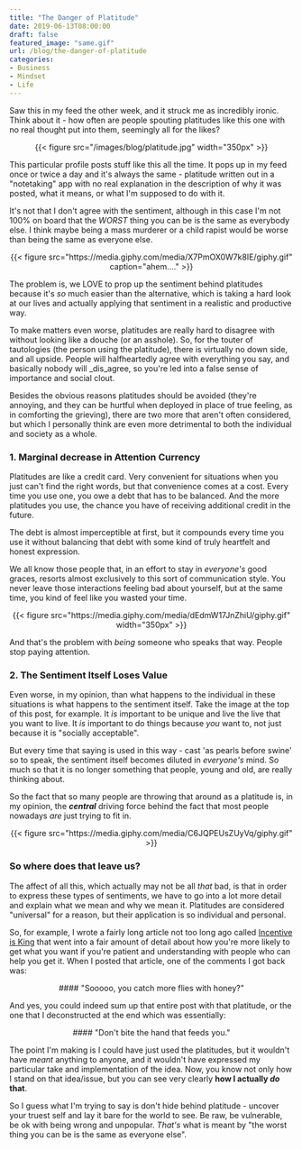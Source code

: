 ```yaml
---
title: "The Danger of Platitude"
date: 2019-06-13T08:00:00
draft: false
featured_image: "same.gif"
url: /blog/the-danger-of-platitude
categories:
- Business
- Mindset
- Life
---
```


Saw this in my feed the other week, and it struck me as incredibly ironic. Think about it - how often are people spouting
platitudes like this one with no real thought put into them, seemingly all for the likes?

<center>
{{< figure src="/images/blog/platitude.jpg" width="350px" >}}
</center>

This particular profile posts stuff like this all the time. It pops up in my feed once or twice a day and it's always the
same - platitude written out in a "notetaking" app with no real explanation in the description of why it was posted, what
it means, or what I'm supposed to do with it.

It's not that I don't agree with the sentiment, although in this case I'm not 100% on board that the _WORST_ thing you 
can be is the same as everybody else. I think maybe being a mass murderer or a child rapist would be worse than being
the same as everyone else.

<center>
{{< figure src="https://media.giphy.com/media/X7PmOX0W7k8IE/giphy.gif" caption="ahem...." >}}
</center>

The problem is, we LOVE to prop up the sentiment behind platitudes because it's *so* much easier than the alternative, 
which is taking a hard look at our lives and actually applying that sentiment in a realistic and productive way.

To make matters even worse, platitudes are really hard to disagree with without looking like a douche (or an asshole). 
So, for the touter of tautologies (the person using the platitude), there is virtually no down side, and all upside. 
People will halfheartedly agree with everything you say, and basically nobody will _dis_agree, so you're led into a false
sense of importance and social clout.

Besides the obvious reasons platitudes should be avoided (they're annoying, and they can be hurtful when deployed in 
place of true feeling, as in comforting the grieving), there are two more that aren't often considered, but which I 
personally think are even more detrimental to both the individual and society as a whole.

### 1. Marginal decrease in Attention Currency

Platitudes are like a credit card. Very convenient for situations when you just can't find the right words, but that 
convenience comes at a cost. Every time you use one, you owe a debt that has to be balanced. And the more platitudes you
use, the chance you have of receiving additional credit in the future.

The debt is almost imperceptible at first, but it compounds every time you use it without balancing that debt with some
kind of truly heartfelt and honest expression.

We all know those people that, in an effort to stay in *everyone's* good graces, resorts almost exclusively to this sort
of communication style. You never leave those interactions feeling bad about yourself, but at the same time, you kind of
feel like you wasted your time.

<center>
{{< figure src="https://media.giphy.com/media/dEdmW17JnZhiU/giphy.gif" width="350px" >}}
</center>

And that's the problem with *being* someone who speaks that way. People stop paying attention.

### 2. The Sentiment Itself Loses Value

Even worse, in my opinion, than what happens to the individual in these situations is what happens to the sentiment 
itself. Take the image at the top of this post, for example. It _is_ important to be unique and live the live that you 
want to live. It _is_ important to do things because *you* want to, not just because it is "socially acceptable".

But every time that saying is used in this way - cast 'as pearls before swine' so to speak, the sentiment itself becomes
diluted in _everyone's_ mind. So much so that it is no longer something that people, young and old, are really thinking
about.

So the fact that so many people are throwing that around as a platitude is, in my opinion, the ***central*** driving 
force behind the fact that most people nowadays _are_ just trying to fit in.

<center>
{{< figure src="https://media.giphy.com/media/C6JQPEUsZUyVq/giphy.gif" >}}
</center>

### So where does that leave us?

The affect of all this, which actually may not be all *that* bad, is that in order to express these types of sentiments,
we have to go into a lot more detail and explain what we mean and why we mean it. Platitudes are considered "universal" 
for a reason, but their application is so individual and personal. 

So, for example, I wrote a fairly long article not too long ago called [Incentive is King](http://localhost:1313/blog/incentive-is-king/)
that went into a fair amount of detail about how you're more likely to get what you want if you're patient and understanding
with people who can help you get it. When I posted that article, one of the comments I got back was:

<center>
#### "Sooooo, you catch more flies with honey?"
</center>

And yes, you could indeed sum up that entire post with that platitude, or the one that I deconstructed at the end which
was essentially: 

<center>
#### "Don't bite the hand that feeds you."
</center>

The point I'm making is I could have just used the platitudes, but it wouldn't have _meant_ anything to anyone, and it 
wouldn't have expressed my particular take and implementation of the idea. Now, you know not only how I stand on that 
idea/issue, but you can see very clearly **how I actually *do* that**.

So I guess what I'm trying to say is don't hide behind platitude - uncover your truest self and lay it bare for the world
to see. Be raw, be vulnerable, be ok with being wrong and unpopular. *That's* what is meant by "the worst thing you can 
be is the same as everyone else".